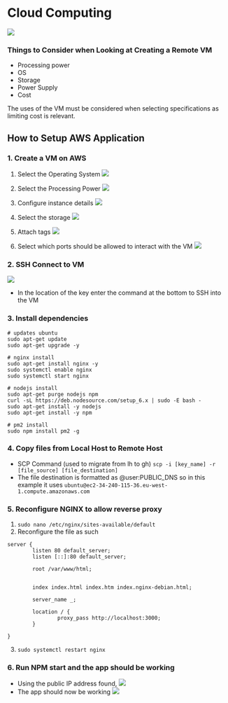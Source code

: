 # Cloud Computing

![](image/diagram.png)

### Things to Consider when Looking at Creating a Remote VM

- Processing power
- OS 
- Storage
- Power Supply
- Cost

The uses of the VM must be considered when selecting specifications as limiting cost is relevant.

## How to Setup AWS Application

### 1. Create a VM on AWS

1. Select the Operating System
![](image/selectvm.PNG)

2. Select the Processing Power
![](image/select_instance.PNG)

3. Configure instance details
![](image/select_confinstane3.PNG)

4. Select the storage
![](image/selectstore4.PNG)

5. Attach tags
![](image/selecttag5.PNG)

6. Select which ports should be allowed to interact with the VM
![](image/selectfirewall6.PNG)

### 2. SSH Connect to VM

![](image/ssh_connect.PNG)

- In the location of the key enter the command at the bottom to SSH into the VM
 
### 3. Install dependencies

```
# updates ubuntu
sudo apt-get update
sudo apt-get upgrade -y

# nginx install
sudo apt-get install nginx -y
sudo systemctl enable nginx
sudo systemctl start nginx

# nodejs install
sudo apt-get purge nodejs npm
curl -sL https://deb.nodesource.com/setup_6.x | sudo -E bash -
sudo apt-get install -y nodejs
sudo apt-get install -y npm

# pm2 install
sudo npm install pm2 -g
```

### 4. Copy files from Local Host to Remote Host

- SCP Command (used to migrate from lh to gh) `scp -i [key_name] -r [file_source] [file_destination] ` 
- The file destination is formatted as @user:PUBLIC_DNS so in this example it uses `ubuntu@ec2-34-240-115-36.eu-west-1.compute.amazonaws.com`

### 5. Reconfigure NGINX to allow reverse proxy

1. `sudo nano /etc/nginx/sites-available/default`
2. Reconfigure the file as such
```
server {
        listen 80 default_server;
        listen [::]:80 default_server;

        root /var/www/html;

        
        index index.html index.htm index.nginx-debian.html;

        server_name _;

        location / {
                proxy_pass http://localhost:3000;
        }

}
```
3. `sudo systemctl restart nginx`

### 6. Run NPM start and the app should be working
- Using the public IP address found,
![](image/public_address.PNG)
- The app should now be working
![](image/appworking.PNG)



